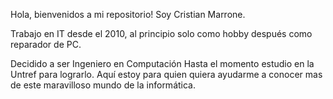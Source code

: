   Hola, bienvenidos a mi repositorio!
  Soy Cristian Marrone.
  
  Trabajo en IT desde el 2010,
  al principio solo como hobby después como reparador de PC.
  
  Decidido a ser Ingeniero en Computación Hasta el momento estudio en la Untref para lograrlo.
  Aquí estoy para quien quiera ayudarme a conocer mas de este maravilloso mundo de la informática.


